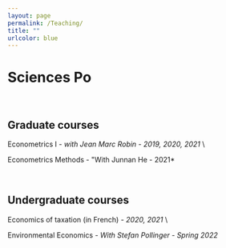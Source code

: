 ```yaml
---
layout: page
permalink: /Teaching/
title: ""
urlcolor: blue
---
```


# Sciences Po
&nbsp;  
  
  
## Graduate courses

Econometrics I - *with Jean Marc Robin - 2019, 2020, 2021* \

Econometrics Methods - "With Junnan He - 2021*

&nbsp;  
  
## Undergraduate courses

Economics of taxation (in French) - *2020, 2021* \

Environmental Economics - *With Stefan Pollinger - Spring 2022*
